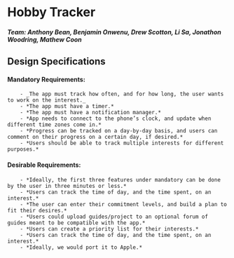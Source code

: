 # Hobby Tracker

##### Team: 	Anthony Bean, Benjamin Onwenu, Drew Scotton, Li Sa, Jonathon Woodring, Mathew Coon

## Design Specifications

#### Mandatory Requirements:
		- _The app must track how often, and for how long, the user wants to work on the interest._
		- *The app must have a timer.*
		- *The app must have a notification manager.*
		- *App needs to connect to the phone’s clock, and update when different time zones come in.*
		- *Progress can be tracked on a day-by-day basis, and users can comment on their progress on a certain day, if desired.*
		- *Users should be able to track multiple interests for different purposes.*
		
#### Desirable Requirements:
		- *Ideally, the first three features under mandatory can be done by the user in three minutes or less.*
		- *Users can track the time of day, and the time spent, on an interest.*
		- *The user can enter their commitment levels, and build a plan to fit their desires.*
		- *Users could upload guides/project to an optional forum of guides meant to be compatible with the app.*
		- *Users can create a priority list for their interests.*
		- *Users can track the time of day, and the time spent, on an interest.*
		- *Ideally, we would port it to Apple.*

